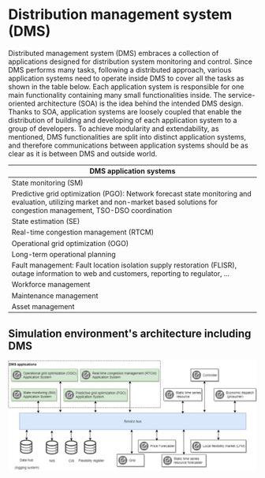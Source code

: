 # Distribution management system (DMS)

Distributed management system (DMS) embraces a collection of applications designed for distribution system monitoring and control.
Since DMS performs many tasks, following a distributed approach, various application systems need to operate inside DMS to cover all the tasks as shown in the table below.
Each application system is responsible for one main functionality containing many small functionalities inside.
The service-oriented architecture (SOA) is the idea behind the intended DMS design.
Thanks to SOA, application systems are loosely coupled that enable the distribution of building and developing of each application system to a group of developers.
To achieve modularity and extendability, as mentioned, DMS functionalities are split into distinct application systems, and therefore communications between application systems should be as clear as it is between DMS and outside world.

|DMS application systems   |
| ----------- |
| State monitoring (SM)|
| Predictive grid optimization (PGO):  Network forecast state monitoring and evaluation, utilizing market and non-market based solutions for congestion management, TSO-DSO coordination|
| State estimation (SE)|
| Real-time congestion management (RTCM)|
| Operational grid optimization (OGO)|
| Long-term operational planning|
| Fault management:  Fault location isolation supply restoration (FLISR), outage information to web and customers, reporting to regulator, ...|
| Workforce management|
| Maintenance management|
| Asset management|

## Simulation environment's architecture including DMS

![image](images/dms-structure.jpg)
